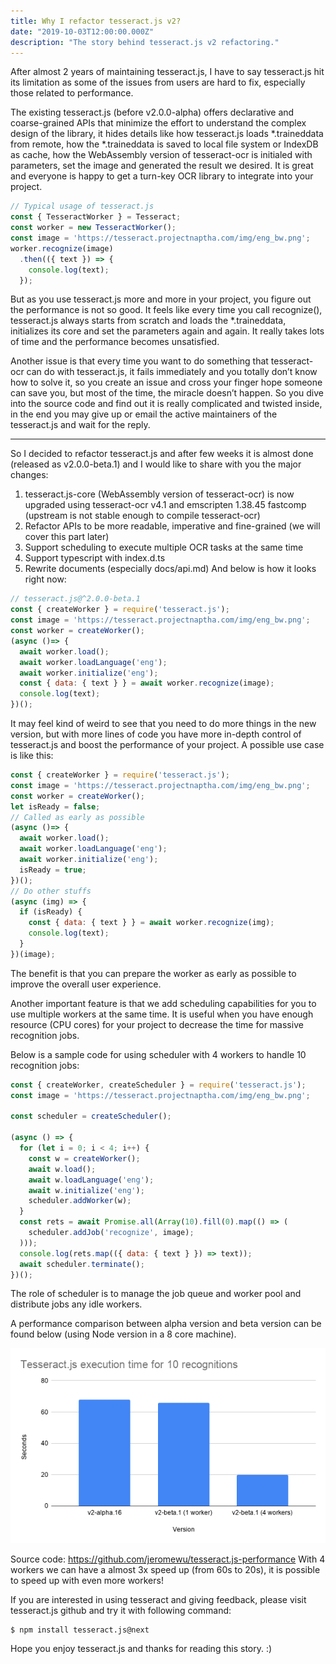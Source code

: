 ```yaml
---
title: Why I refactor tesseract.js v2?
date: "2019-10-03T12:00:00.000Z"
description: "The story behind tesseract.js v2 refactoring."
---
```


After almost 2 years of maintaining tesseract.js, I have to say tesseract.js hit its limitation as some of the issues from users are hard to fix, especially those related to performance.

The existing tesseract.js (before v2.0.0-alpha) offers declarative and coarse-grained APIs that minimize the effort to understand the complex design of the library, it hides details like how tesseract.js loads *.traineddata from remote, how the *.traineddata is saved to local file system or IndexDB as cache, how the WebAssembly version of tesseract-ocr is initialed with parameters, set the image and generated the result we desired. It is great and everyone is happy to get a turn-key OCR library to integrate into your project.

```javascript
// Typical usage of tesseract.js
const { TesseractWorker } = Tesseract;
const worker = new TesseractWorker();
const image = 'https://tesseract.projectnaptha.com/img/eng_bw.png';
worker.recognize(image)
  .then(({ text }) => {
    console.log(text);
  });
```

But as you use tesseract.js more and more in your project, you figure out the performance is not so good. It feels like every time you call recognize(), tesseract.js always starts from scratch and loads the *.traineddata, initializes its core and set the parameters again and again. It really takes lots of time and the performance becomes unsatisfied.

Another issue is that every time you want to do something that tesseract-ocr can do with tesseract.js, it fails immediately and you totally don’t know how to solve it, so you create an issue and cross your finger hope someone can save you, but most of the time, the miracle doesn’t happen. So you dive into the source code and find out it is really complicated and twisted inside, in the end you may give up or email the active maintainers of the tesseract.js and wait for the reply.

---

So I decided to refactor tesseract.js and after few weeks it is almost done (released as v2.0.0-beta.1) and I would like to share with you the major changes:

1. tesseract.js-core (WebAssembly version of tesseract-ocr) is now upgraded using tesseract-ocr v4.1 and emscripten 1.38.45 fastcomp (upstream is not stable enough to compile tesseract-ocr)
1. Refactor APIs to be more readable, imperative and fine-grained (we will cover this part later)
1. Support scheduling to execute multiple OCR tasks at the same time
1. Support typescript with index.d.ts
1. Rewrite documents (especially docs/api.md)
And below is how it looks right now:

```javascript
// tesseract.js@^2.0.0-beta.1
const { createWorker } = require('tesseract.js');
const image = 'https://tesseract.projectnaptha.com/img/eng_bw.png';
const worker = createWorker();
(async ()=> {
  await worker.load();
  await worker.loadLanguage('eng');
  await worker.initialize('eng');
  const { data: { text } } = await worker.recognize(image);
  console.log(text);
})();
```

It may feel kind of weird to see that you need to do more things in the new version, but with more lines of code you have more in-depth control of tesseract.js and boost the performance of your project. A possible use case is like this:

```javascript
const { createWorker } = require('tesseract.js');
const image = 'https://tesseract.projectnaptha.com/img/eng_bw.png';
const worker = createWorker();
let isReady = false;
// Called as early as possible
(async ()=> {
  await worker.load();
  await worker.loadLanguage('eng');
  await worker.initialize('eng');
  isReady = true;
})();
// Do other stuffs
(async (img) => {
  if (isReady) {
    const { data: { text } } = await worker.recognize(img);
    console.log(text);
  }
})(image);
```

The benefit is that you can prepare the worker as early as possible to improve the overall user experience.

Another important feature is that we add scheduling capabilities for you to use multiple workers at the same time. It is useful when you have enough resource (CPU cores) for your project to decrease the time for massive recognition jobs.

Below is a sample code for using scheduler with 4 workers to handle 10 recognition jobs:

```javascript
const { createWorker, createScheduler } = require('tesseract.js');
const image = 'https://tesseract.projectnaptha.com/img/eng_bw.png';

const scheduler = createScheduler();

(async () => {
  for (let i = 0; i < 4; i++) {
    const w = createWorker();
    await w.load();
    await w.loadLanguage('eng');
    await w.initialize('eng');
    scheduler.addWorker(w);
  }
  const rets = await Promise.all(Array(10).fill(0).map(() => (
    scheduler.addJob('recognize', image);
  )));
  console.log(rets.map(({ data: { text } }) => text));
  await scheduler.terminate();
})();
```

The role of scheduler is to manage the job queue and worker pool and distribute jobs any idle workers.

A performance comparison between alpha version and beta version can be found below (using Node version in a 8 core machine).

![Tesseract.js v2 performance](./performance.png)

Source code: https://github.com/jeromewu/tesseract.js-performance
With 4 workers we can have a almost 3x speed up (from 60s to 20s), it is possible to speed up with even more workers!

If you are interested in using tesseract and giving feedback, please visit tesseract.js github and try it with following command:
```
$ npm install tesseract.js@next
```
Hope you enjoy tesseract.js and thanks for reading this story. :)
